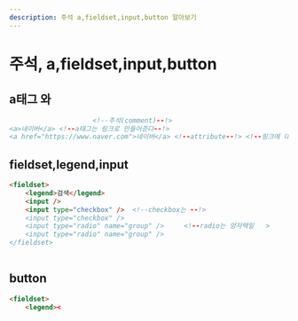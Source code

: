 ```yaml
---
description: 주석 a,fieldset,input,button 알아보기
---
```


# 주석, a,fieldset,input,button

## a태그 와&#x20;

```html
                     <!--주석(comment)--!>    
<a>네이버</a> <!--a태그는 링크로 만들어준다--!>
<a href="https://www.naver.com">네이버</a> <!--attribute--!> <!--링크에 대한 부가정보를 적어준다--!>
```

## fieldset,legend,input&#x20;

```html
<fieldset>
    <legend>검색</legend>
    <input />
    <input type="checkbox" />  <!--checkbox는 --!>
    <input type="checkbox" />  
    <input type="radio" name="group" />     <!--radio는 양자택일   >
    <input type="radio" name="group" />
</fieldset>
    
```

## button&#x20;

```html
<fieldset>
    <legend><    
```
